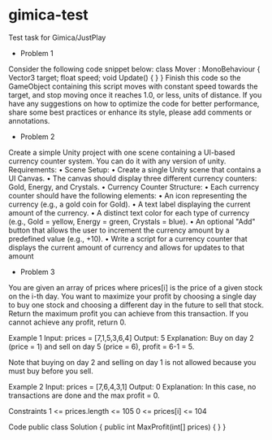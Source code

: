 # gimica-test
Test task for Gimica/JustPlay


- Problem 1

Consider the following code snippet below:
class Mover : MonoBehaviour
{
  Vector3 target;
  float speed;
  void Update()
  {
  }
}
Finish this code so the GameObject containing this script moves with constant speed towards the target, and stop moving once it reaches 1.0, or less, units of distance. If you have any suggestions on how to optimize the code for better performance, share some best practices or enhance its style, please add comments or annotations.


- Problem 2

Create a simple Unity project with one scene containing a UI-based currency counter system. You can do it with any version of unity.
Requirements:
	•	Scene Setup:
	•	Create a single Unity scene that contains a UI Canvas.
	•	The canvas should display three different currency counters: Gold, Energy, and Crystals.
	•	Currency Counter Structure:
	•	Each currency counter should have the following elements:
	•	An icon representing the currency (e.g., a gold coin for Gold).
	•	A text label displaying the current amount of the currency.
	•	A distinct text color for each type of currency (e.g., Gold = yellow, Energy = green, Crystals = blue).
	•	An optional "Add" button that allows the user to increment the currency amount by a predefined value (e.g., +10).
	•	Write a script for a currency counter that displays the current amount of currency and allows for updates to that amount
    

- Problem 3

You are given an array of prices where prices[i] is the price of a given stock on the i-th day.
You want to maximize your profit by choosing a single day to buy one stock and choosing a different day in the future to sell that stock.
Return the maximum profit you can achieve from this transaction. If you cannot achieve any profit, return 0.

Example 1
Input: prices = [7,1,5,3,6,4]
Output: 5
Explanation: Buy on day 2 (price = 1) and sell on day 5 (price = 6), profit = 6-1 = 5.

Note that buying on day 2 and selling on day 1 is not allowed because you must buy before you sell.

Example 2
Input: prices = [7,6,4,3,1]
Output: 0
Explanation: In this case, no transactions are done and the max profit = 0.

Constraints
1 <= prices.length <= 105
0 <= prices[i] <= 104

Code
public class Solution {
    public int MaxProfit(int[] prices) {
    }
}


